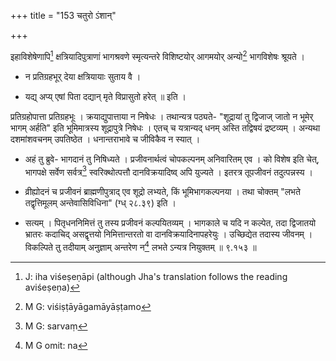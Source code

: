 +++
title = "153 चतुरो ऽंशान्"

+++


इहाविशेषेणापि[^४३४] क्षत्रियादिपुत्राणां भागश्रवणे स्मृत्यन्तरे विशिष्टयोर् आगमयोर् अन्यो[^४३५] भागविशेषः श्रूयते ।


[^४३५]:
     M G: viśiṣṭāyāgamāyāṣṭamo


[^४३४]:
     J: iha viśeṣeṇāpi (although Jha's translation follows the reading aviśeṣeṇa)

- न प्रतिग्रहभूर् देया क्षत्रियायाः सुताय वै ।

- यद्य् अप्य् एषां पिता दद्यान् मृते विप्रासुतो हरेत् ॥ इति । 

प्रतिग्रहोपात्ता प्रतिग्रहभूः । क्रयाद्युपात्ताया न निषेधः । तथान्यत्र पठ्यते- "शूद्रायां तु द्विजाज् जातो न भूमेर् भागम् अर्हति" इति भूमिमात्रस्य शूद्रापुत्रे निषेधः । एतच् च यत्रान्यद् धनम् अस्ति तद्विषयं द्रष्टव्यम् । अन्यथा दशमांशवचनम् उपतिष्ठेत । धनान्तराभावे च जीविकैव न स्यात् । 

- अहं तु ब्रुवे- भागदानं तु निषिध्यते । प्रजीवनार्थत्वं चोपकल्पनम् अनिवारितम् एव । को विशेष इति चेत्, भागपक्षे सर्वेण सर्वत्र[^४३६] स्वरिक्थोत्पत्तौ दानविक्रयादिष्व् अपि युज्यते । इतरत्र तूपजीवनं तदुत्पन्नस्य । 


[^४३६]:
     M G: sarvaṃ

- व्रीह्योदनं च प्रजीवनं ब्राह्मणीपुत्राद् एव शूद्रो लभ्यते, किं भूमिभागकल्पनया । तथा चोक्तम् "लभते तद्वृत्तिमूलम् अन्तेवासिविधिना" (ग्ध् २८.३९) इति । 

- सत्यम् । पितृधननिमित्तं तु तस्य प्रजीवनं कल्पयितव्यम् । भागकाले च यदि न कल्पेत, तदा द्विजातयो भ्रातरः कदाचिद् असद्वृत्तयो निमित्तान्तरतो वा दानविक्रयादिनापहरेयुः । उच्छिद्येत तदास्य जीवनम् । विकल्पिते तु तदीयाम् अनुज्ञाम् अन्तरेण न[^४३७] लभते ऽन्यत्र नियुक्तम् ॥ ९.१५३ ॥


[^४३७]:
     M G omit: na